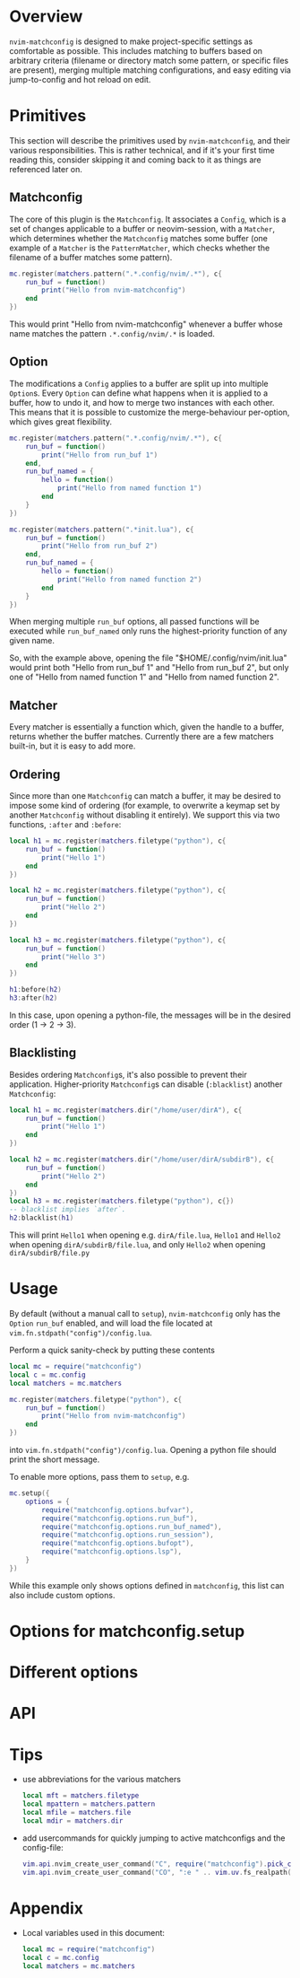 # Overview
`nvim-matchconfig` is designed to make project-specific settings as comfortable
as possible. This includes matching to buffers based on arbitrary criteria
(filename or directory match some pattern, or specific files are present),
merging multiple matching configurations, and easy editing via jump-to-config
and hot reload on edit.

# Primitives
This section will describe the primitives used by `nvim-matchconfig`, and their
various responsibilities. This is rather technical, and if it's your first time
reading this, consider skipping it and coming back to it as things are
referenced later on.

## Matchconfig
The core of this plugin is the `Matchconfig`. It associates a `Config`, which
is a set of changes applicable to a buffer or neovim-session, with a `Matcher`,
which determines whether the `Matchconfig` matches some buffer (one example of a
`Matcher` is the `PatternMatcher`, which checks whether the filename of a buffer
matches some pattern).

```lua
mc.register(matchers.pattern(".*.config/nvim/.*"), c{
    run_buf = function()
        print("Hello from nvim-matchconfig")
    end
})
```
This would print "Hello from nvim-matchconfig" whenever a buffer whose name
matches the pattern `.*.config/nvim/.*` is loaded.

## Option
The modifications a `Config` applies to a buffer are split up into multiple
`Option`s. Every `Option` can define what happens when it is applied to a
buffer, how to undo it, and how to merge two instances with each other. This
means that it is possible to customize the merge-behaviour per-option, which
gives great flexibility.

```lua
mc.register(matchers.pattern(".*.config/nvim/.*"), c{
    run_buf = function()
        print("Hello from run_buf 1")
    end,
    run_buf_named = {
        hello = function()
            print("Hello from named function 1")
        end
    }
})

mc.register(matchers.pattern(".*init.lua"), c{
    run_buf = function()
        print("Hello from run_buf 2")
    end,
    run_buf_named = {
        hello = function()
            print("Hello from named function 2")
        end
    }
})
```
When merging multiple `run_buf` options, all passed functions will be executed
while `run_buf_named` only runs the highest-priority function of any given name.

So, with the example above, opening the file "$HOME/.config/nvim/init.lua" would
print both "Hello from run_buf 1" and "Hello from run_buf 2", but only one of
"Hello from named function 1" and "Hello from named function 2".


## Matcher
Every matcher is essentially a function which, given the handle to a buffer,
returns whether the buffer matches. Currently there are a few matchers built-in,
but it is easy to add more.


## Ordering

Since more than one `Matchconfig` can match a buffer, it may be desired to
impose some kind of ordering (for example, to overwrite a keymap set by another
`Matchconfig` without disabling it entirely). We support this via two functions,
`:after` and `:before`:
```lua
local h1 = mc.register(matchers.filetype("python"), c{
    run_buf = function()
        print("Hello 1")
    end
})

local h2 = mc.register(matchers.filetype("python"), c{
    run_buf = function()
        print("Hello 2")
    end
})

local h3 = mc.register(matchers.filetype("python"), c{
    run_buf = function()
        print("Hello 3")
    end
})

h1:before(h2)
h3:after(h2)
```
In this case, upon opening a python-file, the messages will be in the desired
order (1 -> 2 -> 3).  


## Blacklisting

Besides ordering `Matchconfig`s, it's also possible to prevent their
application. Higher-priority `Matchconfig`s can disable (`:blacklist`) another
`Matchconfig`:
```lua
local h1 = mc.register(matchers.dir("/home/user/dirA"), c{
    run_buf = function()
        print("Hello 1")
    end
})

local h2 = mc.register(matchers.dir("/home/user/dirA/subdirB"), c{
    run_buf = function()
        print("Hello 2")
    end
})
local h3 = mc.register(matchers.filetype("python"), c{})
-- blacklist implies `after`.
h2:blacklist(h1)
```
This will print `Hello1` when opening e.g. `dirA/file.lua`, `Hello1` and `Hello2`
when opening `dirA/subdirB/file.lua`, and only `Hello2` when opening
`dirA/subdirB/file.py`


# Usage

By default (without a manual call to `setup`), `nvim-matchconfig` only has the
`Option` `run_buf` enabled, and will load the file located at
`vim.fn.stdpath("config")/config.lua`.

Perform a quick sanity-check by putting these contents

```lua
local mc = require("matchconfig")
local c = mc.config
local matchers = mc.matchers

mc.register(matchers.filetype("python"), c{
	run_buf = function()
		print("Hello from nvim-matchconfig")
	end
})
```
into `vim.fn.stdpath("config")/config.lua`. Opening a python file should print
the short message.

To enable more options, pass them to `setup`, e.g.
```lua
mc.setup({
	options = {
		require("matchconfig.options.bufvar"),
		require("matchconfig.options.run_buf"),
		require("matchconfig.options.run_buf_named"),
		require("matchconfig.options.run_session"),
		require("matchconfig.options.bufopt"),
		require("matchconfig.options.lsp"),
	}
})
```
While this example only shows options defined in `matchconfig`, this list can
also include custom options.

# Options for matchconfig.setup

# Different options

# API

# Tips
* use abbreviations for the various matchers
  ```lua
  local mft = matchers.filetype
  local mpattern = matchers.pattern
  local mfile = matchers.file
  local mdir = matchers.dir
  ```
* add usercommands for quickly jumping to active matchconfigs and the
  config-file:
  ```lua
  vim.api.nvim_create_user_command("C", require("matchconfig").pick_current, {})
  vim.api.nvim_create_user_command("CO", ":e " .. vim.uv.fs_realpath(require("matchconfig").get_configfile()), {})
  ```

# Appendix

* Local variables used in this document:
  ```lua
  local mc = require("matchconfig")
  local c = mc.config
  local matchers = mc.matchers
  ```
